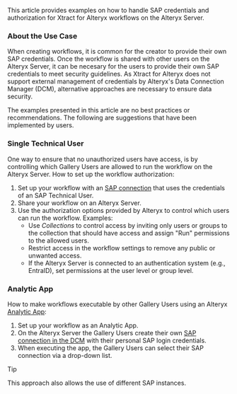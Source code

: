 This article provides examples on how to handle SAP credentials and authorization for Xtract for Alteryx workflows on the Alteryx Server.

### About the Use Case

When creating workflows, it is common for the creator to provide their own SAP credentials. Once the workflow is shared with other users on the Alteryx Server, it can be necesary for the users to provide their own SAP credentials to meet security guidelines. As Xtract for Alteryx does not support external management of credentials by Alteryx's Data Connection Manager (DCM), alternative approaches are necessary to ensure data security.

The examples presented in this article are no best practices or recommendations. The following are suggestions that have been implemented by users.

### Single Technical User

One way to ensure that no unauthorized users have access, is by controlling which Gallery Users are allowed to run the workflow on the Alteryx Server. How to set up the workflow authorization:

1. Set up your workflow with an [SAP connection](../../documentation/sap-connection/) that uses the credentials of an SAP Technical User.
1. Share your workflow on an Alteryx Server.
1. Use the authorization options provided by Alteryx to control which users can run the workflow. Examples:
   - Use *Collections* to control access by inviting only users or groups to the collection that should have access and assign "Run" permissions to the allowed users.
   - Restrict access in the workflow settings to remove any public or unwanted access.
   - If the Alteryx Server is connected to an authentication system (e.g., EntraID), set permissions at the user level or group level.

### Analytic App

How to make workflows executable by other Gallery Users using an Alteryx [Analytic App](https://help.alteryx.com/current/en/designer/apps-and-macros/analytic-apps.html):

1. Set up your workflow as an Analytic App.
1. On the Alteryx Server the Gallery Users create their own [SAP connection in the DCM](../../documentation/sap-connection/) with their personal SAP login credentials.
1. When executing the app, the Gallery Users can select their SAP connection via a drop-down list.

Tip

This approach also allows the use of different SAP instances.
